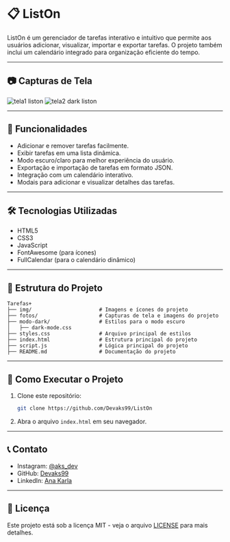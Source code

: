 # 📋 ListOn

ListOn é um gerenciador de tarefas interativo e intuitivo que permite aos usuários adicionar, visualizar, importar e exportar tarefas. O projeto também inclui um calendário integrado para organização eficiente do tempo.

---

## 📷 Capturas de Tela

![tela1 liston](https://github.com/user-attachments/assets/de446a4f-14ba-4a4f-8841-7d37deea4108)
![tela2 dark liston](https://github.com/user-attachments/assets/c33aa871-b83b-48a1-9bd9-3461d1eed02f)


---

## 📌 Funcionalidades

- Adicionar e remover tarefas facilmente.
- Exibir tarefas em uma lista dinâmica.
- Modo escuro/claro para melhor experiência do usuário.
- Exportação e importação de tarefas em formato JSON.
- Integração com um calendário interativo.
- Modais para adicionar e visualizar detalhes das tarefas.

---

## 🛠 Tecnologias Utilizadas

- HTML5
- CSS3
- JavaScript
- FontAwesome (para ícones)
- FullCalendar (para o calendário dinâmico)

---
## 📂 Estrutura do Projeto

```
Tarefas+
├── img/                      # Imagens e ícones do projeto
├── fotos/                    # Capturas de tela e imagens do projeto
├── modo-dark/                # Estilos para o modo escuro
│   ├── dark-mode.css
├── styles.css                # Arquivo principal de estilos
├── index.html                # Estrutura principal do projeto
├── script.js                 # Lógica principal do projeto
├── README.md                 # Documentação do projeto
```

---

## 🚀 Como Executar o Projeto

1. Clone este repositório:
   ```sh
   git clone https://github.com/Devaks99/ListOn
   ```
2. Abra o arquivo `index.html` em seu navegador.

---

## 📞 Contato

- Instagram: [@aks_dev](https://www.instagram.com/aks_dev/)
- GitHub: [Devaks99](https://github.com/Devaks99/ListOn)
- LinkedIn: [Ana Karla](https://www.linkedin.com/in/ana-karla-209606263)

---

## 📜 Licença

Este projeto está sob a licença MIT - veja o arquivo [LICENSE](LICENSE) para mais detalhes.


